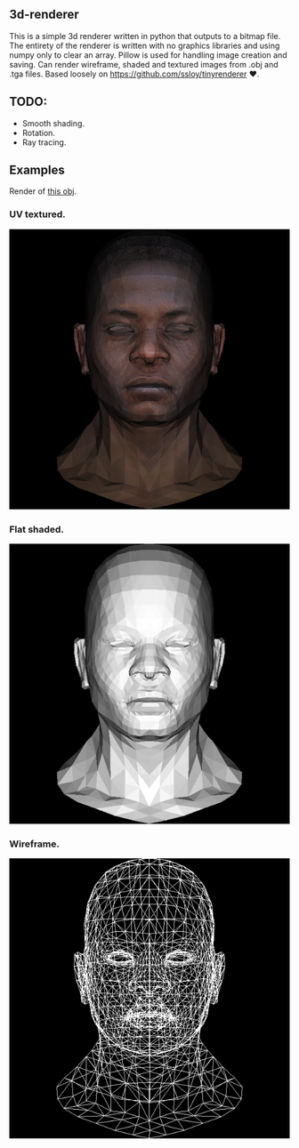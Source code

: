 ## 3d-renderer
This is a simple 3d renderer written in python that outputs to a bitmap file. The entirety of the renderer is written with no graphics libraries and using numpy only to clear an array. Pillow is used for handling image creation and saving. Can render wireframe, shaded and textured images from .obj and .tga files. Based loosely on https://github.com/ssloy/tinyrenderer ❤️. 
## TODO:
- Smooth shading.
- Rotation.
- Ray tracing.

## Examples
Render of [this obj](https://github.com/ssloy/tinyrenderer/blob/f6fecb7ad493264ecd15e230411bfb1cca539a12/obj/african_head.obj). 
### UV textured.
![](renders/shaded.bmp)
### Flat shaded.
![](renders/out.bmp) 
### Wireframe.
![](renders/wire.bmp) 
 
